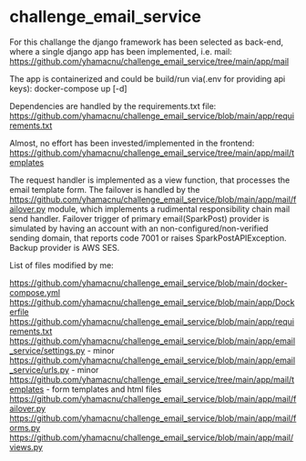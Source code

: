 # challenge_email_service
For this challange the django framework has been selected as back-end, where a single django app has been implemented, i.e. mail: https://github.com/yhamacnu/challenge_email_service/tree/main/app/mail

The app is containerized and could be build/run via(.env for providing api keys): docker-compose up [-d]

Dependencies are handled by the requirements.txt file: https://github.com/yhamacnu/challenge_email_service/blob/main/app/requirements.txt

Almost, no effort has been invested/implemented in the frontend: https://github.com/yhamacnu/challenge_email_service/tree/main/app/mail/templates

The request handler is implemented as a view function, that processes the email template form. 
The failover is handled by the https://github.com/yhamacnu/challenge_email_service/blob/main/app/mail/failover.py module, which implements a rudimental responsibility chain mail send handler.
Failover trigger of primary email(SparkPost) provider is simulated by having an account with an non-configured/non-verified sending domain, that reports code 7001 or raises SparkPostAPIException. 
Backup provider is AWS SES.

List of files modified by me:

https://github.com/yhamacnu/challenge_email_service/blob/main/docker-compose.yml
https://github.com/yhamacnu/challenge_email_service/blob/main/app/Dockerfile
https://github.com/yhamacnu/challenge_email_service/blob/main/app/requirements.txt
https://github.com/yhamacnu/challenge_email_service/blob/main/app/email_service/settings.py - minor
https://github.com/yhamacnu/challenge_email_service/blob/main/app/email_service/urls.py - minor
https://github.com/yhamacnu/challenge_email_service/tree/main/app/mail/templates - form templates and html files
https://github.com/yhamacnu/challenge_email_service/blob/main/app/mail/failover.py
https://github.com/yhamacnu/challenge_email_service/blob/main/app/mail/forms.py
https://github.com/yhamacnu/challenge_email_service/blob/main/app/mail/views.py
